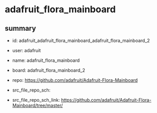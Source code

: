 # adafruit_flora_mainboard
 
## summary 
* id: adafruit_adafruit_flora_mainboard_adafruit_flora_mainboard_2
* user: adafruit
* name: adafruit_flora_mainboard
* board: adafruit_flora_mainboard_2
* repo: https://github.com/adafruit/Adafruit-Flora-Mainboard



* src_file_repo_sch: 
* src_file_repo_sch_link: https://github.com/adafruit/Adafruit-Flora-Mainboard/tree/master/




